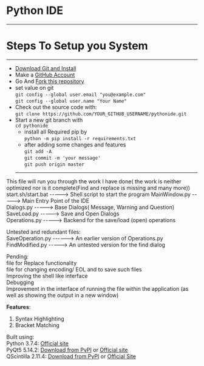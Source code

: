 # Python IDE

---

# Steps To Setup you System

---  
  * [Download Git and Install](https://git-scm.com/downloads 'download & install')  
  * Make a [GitHub Account](https://github.com/join)  
  * Go And [Fork this repository](https://github.com/shyamkumaryadav/pythonide/fork "Python IDE")  
  * set value on git  
  `git config --global user.email "you@example.com"`  
	`git config --global user.name "Your Name"`  
  * Check out the source code with:  
  `git clone https://github.com/YOUR_GITHUB_USERNAME/pythonide.git`  
  * Start a new git branch with  
	`cd pythonide`  
	* install all Required pip by  
	`python -m pip install -r requirements.txt`  
	* after adding some changes and features  
	`git add -A`  
	`git commit -m 'your message'`  
	`git push origin master`
	---


This file will run you through the work I have done( the work is neither optimized nor is it complete(Find and replace is missing and many more)) 
start.sh/start.bat -----> Shell script to start the program 
MainWindow.py -----> Main Entry Point of the IDE  
Dialogs.py -----> Base Dialogs( Message, Warning and Question)  
SaveLoad.py -----> Save and Open Dialogs  
Operations.py -----> Backend for the save/load (open) operations  
  
Untested and redundant files:  
SaveOperation.py ------> An earlier version of Operations.py  
FindModified.py -----> An untested version for the find dialog  
  
Pending:  
file for Replace functionality  
file for changing encoding/ EOL and to save such files  
Improving the shell like interface  
Debugging  
Improvement in the interface of running the file within the application (as well as showing the output in a new window)  

<b>Features</b>:
1. Syntax Highlighting
2. Bracket Matching

Built using:  
Python 3.7.4: 
[Official site](https://www.python.org/)  
PyQt5 5.14.2:
[Download from PyPI](https://pypi.org/project/PyQt5/#files) or [Official site](https://www.riverbankcomputing.com/software/pyqt/download5)  
QScintilla 2.11.4:
[Download from PyPI](https://pypi.org/project/QScintilla/#files) or [Official Site](https://www,riverbankcomputing.com/software/qscintilla/intro)    

